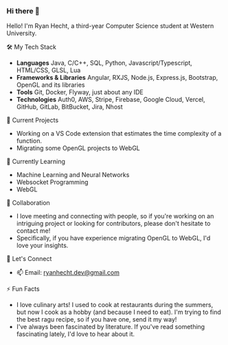 ### Hi there 👋

Hello! I'm Ryan Hecht, a third-year Computer Science student at Western University.

🛠️ My Tech Stack
- **Languages** Java, C/C++, SQL, Python, Javascript/Typescript, HTML/CSS, GLSL, Lua
- **Frameworks & Libraries** Angular, RXJS, Node.js, Express.js, Bootstrap, OpenGL and its libraries
- **Tools** Git, Docker, Flyway, just about any IDE
- **Technologies** Auth0, AWS, Stripe, Firebase, Google Cloud, Vercel, GitHub, GitLab, BitBucket, Jira, Nhost

🔭 Current Projects
- Working on a VS Code extension that estimates the time complexity of a function.
- Migrating some OpenGL projects to WebGL

🌱 Currently Learning
- Machine Learning and Neural Networks
- Websocket Programming
- WebGL

👯 Collaboration
- I love meeting and connecting with people, so if you're working on an intriguing project or looking for contributors, please don't hesitate to contact me!
- Specifically, if you have experience migrating OpenGL to WebGL, I'd love your insights.

💬 Let's Connect
- 📫 Email: ryanhecht.dev@gmail.com

⚡ Fun Facts
- I love culinary arts! I used to cook at restaurants during the summers, but now I cook as a hobby (and because I need to eat). I'm trying to find the best ragu recipe, so if you have one, send it my way!
- I've always been fascinated by literature. If you've read something fascinating lately, I'd love to hear about it.


